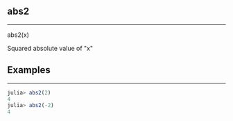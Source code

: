 ## abs2
---
abs2(x)

Squared absolute value of "x"

## Examples
---
```julia
julia> abs2(2)
4
julia> abs2(-2)
4
```